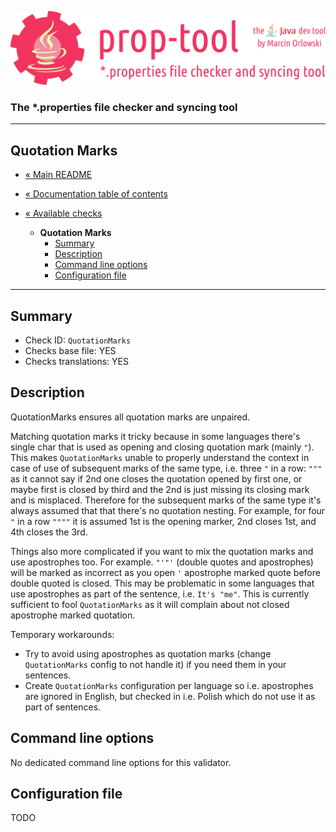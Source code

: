 ![prop-tool logo](../../artwork/prop-tool-logo.png)

### The *.properties file checker and syncing tool ###

---

## Quotation Marks ##

* [« Main README](../../README.md)
* [« Documentation table of contents](../README.md)


* [« Available checks](README.md)
  * **Quotation Marks**
    * [Summary](#summary)
    * [Description](#description)
    * [Command line options](#command-line-options)
    * [Configuration file](#configuration-file)

---

## Summary ##

* Check ID: `QuotationMarks`
* Checks base file: YES
* Checks translations: YES

## Description ##

QuotationMarks ensures all quotation marks are unpaired.

Matching quotation marks it tricky because in some languages there's single char that is used as opening and closing quotation
mark (mainly `"`). This makes `QuotationMarks` unable to properly understand the context in case of use of subsequent marks of the
same type, i.e. three `"` in a row: `"""` as it cannot say if 2nd one closes the quotation opened by first one, or maybe first is
closed by third and the 2nd is just missing its closing mark and is misplaced. Therefore for the subsequent marks of the same type
it's always assumed that that there's no quotation nesting. For example, for four `"` in a row `""""`
it is assumed 1st is the opening marker, 2nd closes 1st, and 4th closes the 3rd.

Things also more complicated if you want to mix the quotation marks and use apostrophes too. For example. `"'"'` (double quotes and
apostrophes)
will be marked as incorrect as you open `'` apostrophe marked quote before double quoted is closed. This may be problematic in some
languages that use apostrophes as part of the sentence, i.e. `It's "me"`. This is currently sufficient to fool `QuotationMarks`
as it will complain about not closed apostrophe marked quotation.

Temporary workarounds:

* Try to avoid using apostrophes as quotation marks (change `QuotationMarks` config to not handle it) if you need them in your
  sentences.
* Create `QuotationMarks` configuration per language so i.e. apostrophes are ignored in English, but checked in i.e. Polish which do
  not use it as part of sentences.

## Command line options ##

No dedicated command line options for this validator.

## Configuration file ##

TODO
